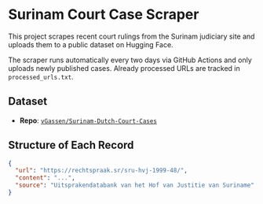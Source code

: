# Surinam Court Case Scraper

This project scrapes recent court rulings from the Surinam judiciary site and uploads them to a public dataset on Hugging Face.

The scraper runs automatically every two days via GitHub Actions and only uploads newly published cases. Already processed URLs are tracked in `processed_urls.txt`.

## Dataset

- **Repo**: [`vGassen/Surinam-Dutch-Court-Cases`](https://huggingface.co/datasets/vGassen/Surinam-Dutch-Court-Cases)

## Structure of Each Record

```json
{
  "url": "https://rechtspraak.sr/sru-hvj-1999-48/",
  "content": "...",
  "source": "Uitsprakendatabank van het Hof van Justitie van Suriname"
}
